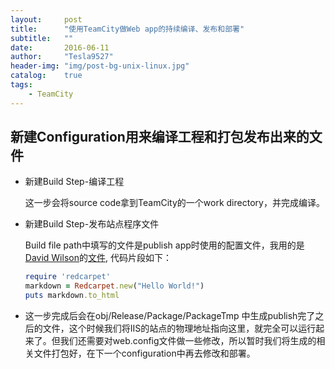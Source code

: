 ```yaml
---
layout:     post
title:      "使用TeamCity做Web app的持续编译、发布和部署"
subtitle:   ""
date:       2016-06-11
author:     "Tesla9527"
header-img: "img/post-bg-unix-linux.jpg"
catalog:    true
tags:
    - TeamCity
---
```



## 新建Configuration用来编译工程和打包发布出来的文件

- 新建Build Step-编译工程

  这一步会将source code拿到TeamCity的一个work directory，并完成编译。

- 新建Build Step-发布站点程序文件

	Build file path中填写的文件是publish app时使用的配置文件，我用的是[David Wilson](https://essenceofcode.com/about/)的[文件](https://essenceofcode.com/2012/08/20/using-msbuild-and-team-city-for-deployments-part-2-continuous-integration-build-and-verify/),
	代码片段如下：
  ```ruby
  require 'redcarpet'
  markdown = Redcarpet.new("Hello World!")
  puts markdown.to_html
  ```
-	这一步完成后会在obj/Release/Package/PackageTmp 中生成publish完了之后的文件，这个时候我们将IIS的站点的物理地址指向这里，就完全可以运行起来了。但我们还需要对web.config文件做一些修改，所以暂时我们将生成的相关文件打包好，在下一个configuration中再去修改和部署。
